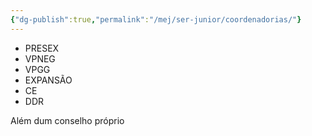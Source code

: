 ```yaml
---
{"dg-publish":true,"permalink":"/mej/ser-junior/coordenadorias/"}
---
```


- PRESEX
- VPNEG
- VPGG
- EXPANSÃO
- CE
- DDR

Além dum conselho próprio